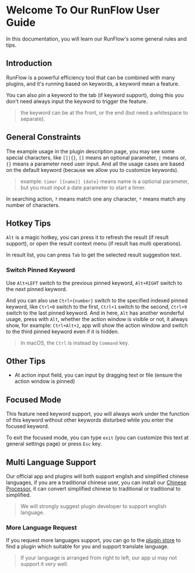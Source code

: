 # Welcome To Our RunFlow User Guide

In this documentation, you will learn our RunFlow's some general rules and tips.

## Introduction

RunFlow is a powerful efficiency tool that can be combined with many plugins, and it's running based on keywords, a keyword mean a feature.

You can also pin a keyword to the tab (if keyword support), doing this you don't need always input the keyword to trigger the feature.

> the keyword can be at the front, or the end (but need a whitespace to separate).

## General Constraints

The example usage in the plugin description page, you may see some special characters, like `[]|{}`, `[]` means an optional parameter, `|` means or,  `{}` means a parameter need user input. And all the usage cases are based on the default keyword (because we allow you to customize keywords).

> example: `timer [{name}] {date}` means name is a optional parameter, but you must input a date parameter to start a timer.

In searching action, `?` means match one any character, `*` means match any number of characters.

## Hotkey Tips

`Alt` is a magic hotkey, you can press it to refresh the result (if result support), or open the result context menu (if result has multi operations).

In result list, you can press `Tab` to get the selected result suggestion text.

### Switch Pinned Keyword

Use `Alt+LEFT` switch to the previous pinned keyword, `Alt+RIGHT` switch to the next pinned keyword.

And you can also use `Ctrl+{number}` switch to the specified indexed pinned keyword, like `Ctrl+0` switch to the first, `Ctrl+1` switch to the second, `Ctrl+9` switch to the last pinned keyword. And in here, `Alt` has another wonderful usage, press with `Alt`, whether the action window is visible or not, it always show, for example: `Ctrl+Alt+2`, app will show the action window and switch to the third pinned keyword even if it is hidden.

> In macOS, the `Ctrl` is instead by `Command` key.

## Other Tips

- At action input field, you can input by dragging text or file (ensure the action window is pinned)

## Focused Mode

This feature need keyword support, you will always work under the function of this keyword without other keywords disturbed while you enter the focused keyword.

To exit the focused mode, you can type `exit` (you can customize this text at general settings page) or press `Esc` key.

## Multi Language Support

Our official app and plugins will both support english and simplified chinese languages, if you are a traditional chinese user, you can install our [Chinese Processor](https://myrest.top/myflow/plugin?id=top.myrest.myflow.chinese), it can convert simplified chinese to traditional or traditional to simplified.

> We will strongly suggest plugin developer to support english language.

### More Language Request

If you request more languages support, you can go to the [plugin store](https://myrest.top/store/myflow/plugin) to find a plugin which suitable for you and support translate language.

> If your language is arranged from right to left, our app ui may not support it very well.

